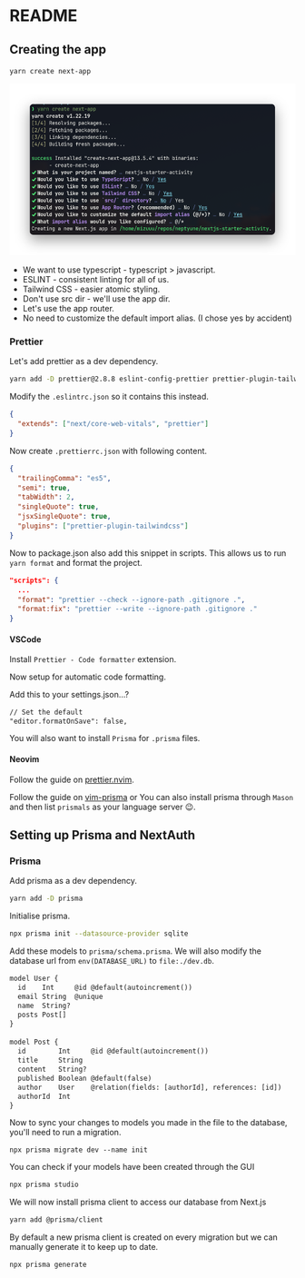 # README

## Creating the app

```bash 
yarn create next-app
```

![Creating the app](./init.png)

- We want to use typescript - typescript > javascript.
- ESLINT - consistent linting for all of us.
- Tailwind CSS - easier atomic styling.
- Don't use src dir - we'll use the app dir.
- Let's use the app router.
- No need to customize the default import alias. (I chose yes by accident)

### Prettier

Let's add prettier as a dev dependency.

``` bash
yarn add -D prettier@2.8.8 eslint-config-prettier prettier-plugin-tailwindcss@3.3.2
```

Modify the `.eslintrc.json` so it contains this instead.

```json
{
  "extends": ["next/core-web-vitals", "prettier"]
}
```

Now create `.prettierrc.json` with following content.

``` json
{
  "trailingComma": "es5",
  "semi": true,
  "tabWidth": 2,
  "singleQuote": true,
  "jsxSingleQuote": true,
  "plugins": ["prettier-plugin-tailwindcss"]
}
```

Now to package.json also add this snippet in scripts. This allows us to run `yarn format` and format the project.

``` json
"scripts": {
  ...
  "format": "prettier --check --ignore-path .gitignore .",
  "format:fix": "prettier --write --ignore-path .gitignore ."
}
```

#### VSCode

Install `Prettier - Code formatter` extension.

Now setup for automatic code formatting.

Add this to your settings.json...?

```json-with-comments
// Set the default
"editor.formatOnSave": false,
```

You will also want to install `Prisma` for `.prisma` files.

#### Neovim

Follow the guide on [prettier.nvim](https://github.com/MunifTanjim/prettier.nvim).

Follow the guide on [vim-prisma](https://github.com/prisma/vim-prisma) or
You can also install prisma through `Mason` and then list `prismals` as your language server 😉. 

## Setting up Prisma and NextAuth

### Prisma

Add prisma as a dev dependency.

``` bash
yarn add -D prisma
```

Initialise prisma.

``` bash
npx prisma init --datasource-provider sqlite
```

Add these models to `prisma/schema.prisma`. We will also modify the database url from `env(DATABASE_URL)` to `file:./dev.db`.

``` prisma
model User {
  id    Int     @id @default(autoincrement())
  email String  @unique
  name  String?
  posts Post[]
}

model Post {
  id        Int     @id @default(autoincrement())
  title     String
  content   String?
  published Boolean @default(false)
  author    User    @relation(fields: [authorId], references: [id])
  authorId  Int
}
```


Now to sync your changes to models you made in the file to the database, you'll need to run a migration.

``` prisma
npx prisma migrate dev --name init
```

You can check if your models have been created through the GUI

``` bash 
npx prisma studio
```

We will now install prisma client to access our database from Next.js

``` bash
yarn add @prisma/client
```

By default a new prisma client is created on every migration but we can manually generate it to keep up to date.

``` bash
npx prisma generate
```

